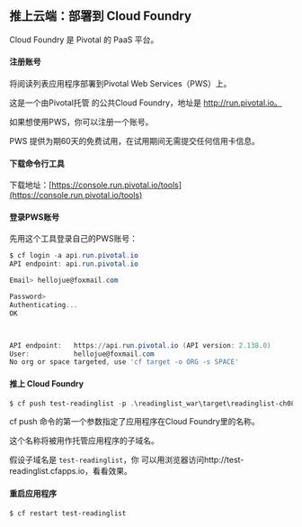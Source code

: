 ## 推上云端：部署到 Cloud Foundry

Cloud Foundry 是 Pivotal 的 PaaS 平台。

#### 注册账号

将阅读列表应用程序部署到Pivotal Web Services（PWS）上。

这是一个由Pivotal托管
的公共Cloud Foundry，地址是 http://run.pivotal.io。

如果想使用PWS，你可以注册一个账号。

PWS
提供为期60天的免费试用，在试用期间无需提交任何信用卡信息。

#### 下载命令行工具

下载地址：[https://console.run.pivotal.io/tools](https://console.run.pivotal.io/tools)

#### 登录PWS账号

先用这个工具登录自己的PWS账号：

```powershell
$ cf login -a api.run.pivotal.io
API endpoint: api.run.pivotal.io

Email> hellojue@foxmail.com

Password>
Authenticating...
OK



API endpoint:   https://api.run.pivotal.io (API version: 2.138.0)
User:           hellojue@foxmail.com
No org or space targeted, use 'cf target -o ORG -s SPACE'
```

#### 推上 Cloud Foundry

```powershell
$ cf push test-readinglist -p .\readinglist_war\target\readinglist-ch08.war
```

cf push 命令的第一个参数指定了应用程序在Cloud Foundry里的名称。

这个名称将被用作托管应用程序的子域名。

假设子域名是 `test-readinglist`，你
可以用浏览器访问http://test-readinglist.cfapps.io，看看效果。

#### 重启应用程序

```shell
$ cf restart test-readinglist
```

